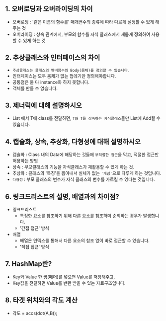 ## 1. 오버로딩과 오버라이딩의 차이

- 오버로딩 : '같은 이름의 함수를' 매개변수의 종류에 따라 다르게 설정할 수 있게 해주는 것
- 오버라이딩 : 상속 관계에서, 부모의 함수를 자식 클래스에서 새롭게 정의하여 사용할 수 있게 하는 것

## 2. 추상클래스와 인터페이스의 차이
- `추상클래스는 클래스의 멤버함수의 Body(몸체)를 정의할 수 있습니다.`
- 인터페이스는 모두 몸체가 없는 껍데기만 정의해야합니다.
- 공통점은 둘 다 instance화 하지 못합니다.
- 객체를 만들 수 없습니다.

## 3. 제너릭에 대해 설명하시오 
- List<T> 에서 T에 class를 전달하면, `T와 T를 상속하는 자식클래스`들만 List에 Add될 수 있습니다.

## 4. 캡슐화, 상속, 추상화, 다형성에 대해 설명하시오
- 캡슐화 : Class 내의 Data에 해당하는 것들에 `부적절한 접근`을 막고, 적절한 접근만 허용하는 방법
- 상속 : 부모클래스의 기능을 자식클래스가 재활용할 수 있게 하는 것.
- 추상화 : 클래스의 '특징'을 뽑아내서 실체가 없는 `'개념'`으로 다루게 하는 것입니다.
- `다형성` : 부모 클래스의 변수가 자식 클래스의 변수를 가르킬 수 있다는 것입니다.

## 6. 링크드리스트의 설명, 배열과의 차이점?
- 링크드리스트
    - 특정한 요소를 참조하기 위해 다른 요소를 참조하며 순회하는 경우가 발생합니다.
    - '간접 접근' 방식
- 배열
    - 배열은 인덱스를 통해서 다른 요소의 참조 없이 바로 접근할 수 있습니다.
    - '직접 접근' 방식

## 7. HashMap란?
- Key와 Value 한 쌍(페어)를 넣으면 Value를 저장해주고,
- Key값을 전달하면 Value를 반환 받을 수 있는 자료구조입니다. 

## 8. 타겟 위치와의 각도 계산
- 각도 = acos(dot(A,B));